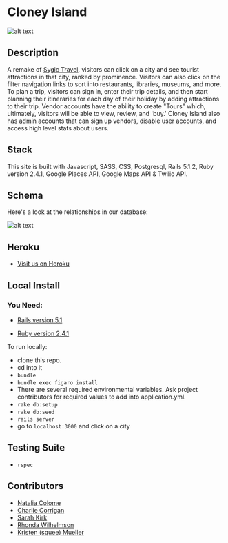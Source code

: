 # Cloney Island

![alt text](http://i.imgur.com/WlFozNA.png)

## Description

A remake of [Sygic Travel](https://travel.sygic.com), visitors can click on a city and see tourist attractions in that city, ranked by prominence. Visitors can also click on the filter navigation links to sort into restaurants, libraries, museums, and more. To plan a trip, visitors can sign in, enter their trip details, and then start planning their itineraries for each day of their holiday by adding attractions to their trip. Vendor accounts have the ability to create "Tours" which, ultimately, visitors will be able to view, review, and 'buy.' Cloney Island also has admin accounts that can sign up vendors, disable user accounts, and access high level stats about users.

## Stack

This site is built with Javascript, SASS, CSS, Postgresql, Rails 5.1.2, Ruby version 2.4.1, Google Places API, Google Maps API & Twilio API.

## Schema

Here's a look at the relationships in our database: 

![alt text](http://i.imgur.com/8aGT3nP.png)

## Heroku

  * [Visit us on Heroku](https://stark-waters-79297.herokuapp.com/)

## Local Install

  ### You Need:
  * [Rails version 5.1](http://installrails.com/)

  * [Ruby version 2.4.1](https://www.ruby-lang.org/en/documentation/installation/)

To run locally:
  * clone this repo.
  * cd into it
  * ```bundle```
  * ```bundle exec figaro install```
  * There are several required environmental variables. Ask project contributors for required values to add into application.yml.
  * ```rake db:setup```
  * ```rake db:seed```
  * ```rails server```
  * go to ```localhost:3000``` and click on a city

## Testing Suite
* ```rspec```

## Contributors
* [Natalia Colome](https://github.com/nmcolome)
* [Charlie Corrigan](https://github.com/charliecorrigan)
* [Sarah Kirk](https://github.com/sarahdactyl71)
* [Rhonda Wilhelmson](https://github.com/rwilhel)
* [Kristen (squee) Mueller](https://github.com/squeemishly)
